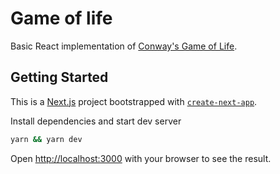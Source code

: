 # Game of life

Basic React implementation of [Conway's Game of Life](https://en.wikipedia.org/wiki/Conway%27s_Game_of_Life).

## Getting Started

This is a [Next.js](https://nextjs.org/) project bootstrapped with [`create-next-app`](https://github.com/vercel/next.js/tree/canary/packages/create-next-app).

Install dependencies and start dev server

```bash
yarn && yarn dev
```

Open [http://localhost:3000](http://localhost:3000) with your browser to see the result.
